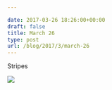 ```yaml
---

date: 2017-03-26 18:26:00+00:00
draft: false
title: March 26
type: post
url: /blog/2017/3/march-26
---
```


Stripes


  
![](/images/2017-03-26-20173march-26/image-asset.jpeg)

